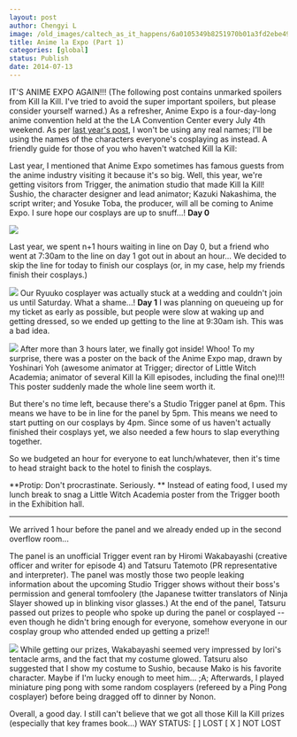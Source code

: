 ```yaml
---
layout: post
author: Chengyi L
image: /old_images/caltech_as_it_happens/6a0105349b8251970b01a3fd2ebe49970b.png
title: Anime la Expo (Part 1) 
categories: [global]
status: Publish
date: 2014-07-13
---
```


IT'S ANIME EXPO AGAIN!!!
(The following post contains unmarked spoilers from Kill la Kill. I've tried to avoid the super important spoilers, but please consider yourself warned.)
As a refresher, Anime Expo is a four-day-long anime convention held at the the LA Convention Center every July 4th weekend. As per [last year's post](https://caltech.typepad.com/caltech_as_it_happens/2013/07/in-which-the-food-blog-turns-into-an-anime-blog-part-1.html), I won't be using any real names; I'll be using the names of the characters everyone's cosplaying as instead. A friendly guide for those of you who haven't watched Kill la Kill:

Last year, I mentioned that Anime Expo sometimes has famous guests from the anime industry visiting it because it's so big. Well, this year, we're getting visitors from Trigger, the animation studio that made Kill la Kill! Sushio, the character designer and lead animator; Kazuki Nakashima, the script writer; and Yosuke Toba, the producer, will all be coming to Anime Expo. I sure hope our cosplays are up to snuff...!
**Day 0**


![](/old_images/6a0105349b8251970b01a3fd2d69f9970b.png)

Last year, we spent n+1 hours waiting in line on Day 0, but a friend who went at 7:30am to the line on day 1 got out in about an hour... We decided to skip the line for today to finish our cosplays (or, in my case, help my friends finish their cosplays.)


![](/old_images/caltech_as_it_happens/6a0105349b8251970b01a511dd06a5970c.jpg)
Our Ryuuko cosplayer was actually stuck at a wedding and couldn't join us until Saturday. What a shame...!
**Day 1**
I was planning on queueing up for my ticket as early as possible, but people were slow at waking up and getting dressed, so we ended up getting to the line at 9:30am ish. This was a bad idea.


![](/old_images/caltech_as_it_happens/6a0105349b8251970b01a511dd072b970c.jpg)
After more than 3 hours later, we finally got inside! Whoo! To my surprise, there was a poster on the back of the Anime Expo map, drawn by Yoshinari Yoh (awesome animator at Trigger; director of Little Witch Academia; animator of several Kill la Kill episodes, including the final one)!!! This poster suddenly made the whole line seem worth it.

But there's no time left, because there's a Studio Trigger panel at 6pm. This means we have to be in line for the panel by 5pm. This means we need to start putting on our cosplays by 4pm. Since some of us haven't actually finished their cosplays yet, we also needed a few hours to slap everything together.

So we budgeted an hour for everyone to eat lunch/whatever, then it's time to head straight back to the hotel to finish the cosplays.

**Protip: Don't procrastinate. Seriously. **
Instead of eating food, I used my lunch break to snag a Little Witch Academia poster from the Trigger booth in the Exhibition hall.

---

We arrived 1 hour before the panel and we already ended up in the second overflow room...

The panel is an unofficial Trigger event ran by Hiromi Wakabayashi (creative officer and writer for episode 4) and Tatsuru Tatemoto (PR representative and interpreter). The panel was mostly those two people leaking information about the upcoming Studio Trigger shows without their boss's permission and general tomfoolery (the Japanese twitter translators of Ninja Slayer showed up in blinking visor glasses.) At the end of the panel, Tatsuru passed out prizes to people who spoke up during the panel or cosplayed -- even though he didn't bring enough for everyone, somehow everyone in our cosplay group who attended ended up getting a prize!!


![](/old_images/6a0105349b8251970b01a511dcd8d5970c-800wi.jpg)
While getting our prizes, Wakabayashi seemed very impressed by Iori's tentacle arms, and the fact that my costume glowed. Tatsuru also suggested that I show my costume to Sushio, because Mako is his favorite character. Maybe if I'm lucky enough to meet him... ;A;
Afterwards, I played miniature ping pong with some random cosplayers (refereed by a Ping Pong cosplayer) before being dragged off to dinner by Nonon.

Overall, a good day. I still can't believe that we got all those Kill la Kill prizes (especially that key frames book...)
WAY STATUS: [  ] LOST [ X ] NOT LOST

